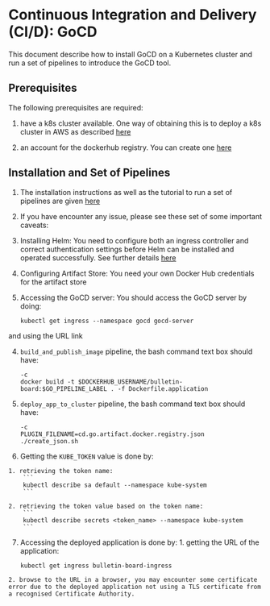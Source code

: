 # Continuous Integration and Delivery (CI/D): GoCD

This document describe how to install GoCD on a Kubernetes cluster and run a set of pipelines to introduce the GoCD tool.

## Prerequisites

The following prerequisites are required:

1. have a k8s cluster available. One way of obtaining this is to deploy a k8s cluster in AWS as described [here](kops_deploy_k8s_cluster.md)

2. an account for the dockerhub registry. You can create one [here](https://hub.docker.com)

## Installation and Set of Pipelines

1. The installation instructions as well as the tutorial to run a set of pipelines are given [here](https://docs.gocd.org/current/gocd_on_kubernetes/)

2. If you have encounter any issue, please see these set of some important caveats:

  1. Installing Helm: You need to configure both an ingress controller and correct authentication settings before Helm can be installed and operated successfully. See further details [here](https://docs.gocd.org/current/gocd_on_kubernetes/gocd_helm_chart/configure_cluster.html#option-3-configure-kops)

  2. Configuring Artifact Store: You need your own Docker Hub credentials for the artifact store

  3. Accessing the GoCD server: You should access the GoCD server by doing:
      ```
      kubectl get ingress --namespace gocd gocd-server
      ```
  and using the URL link

  4. `build_and_publish_image` pipeline, the bash command text box should have:
     ```
     -c
     docker build -t $DOCKERHUB_USERNAME/bulletin-board:$GO_PIPELINE_LABEL . -f Dockerfile.application
     ```

  5. `deploy_app_to_cluster` pipeline, the bash command text box should have:
     ```
     -c
     PLUGIN_FILENAME=cd.go.artifact.docker.registry.json ./create_json.sh
     ```

  6. Getting the `KUBE_TOKEN` value is done by:

    1. retrieving the token name:
        ```
        kubectl describe sa default --namespace kube-system
        ```

    2. retrieving the token value based on the token name:
        ```
        kubectl describe secrets <token_name> --namespace kube-system
        ```  

  7. Accessing the deployed application is done by:
    1. getting the URL of the application:
        ```
        kubectl get ingress bulletin-board-ingress
        ```

    2. browse to the URL in a browser, you may encounter some certificate error due to the deployed application not using a TLS certificate from a recognised Certificate Authority.
